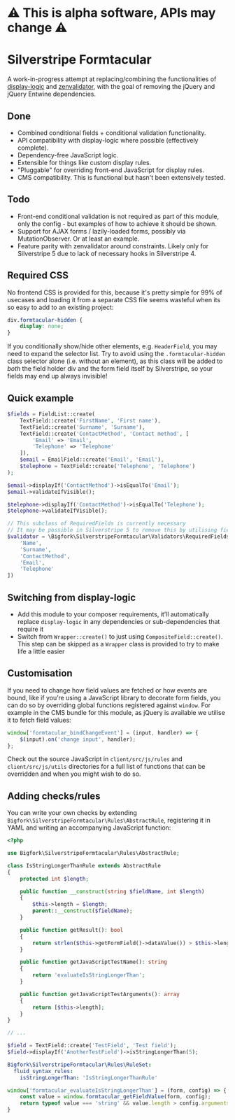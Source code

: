# ⚠️ This is alpha software, APIs may change ⚠️

# Silverstripe Formtacular

A work-in-progress attempt at replacing/combining the functionalities of
[display-logic](https://github.com/unclecheese/silverstripe-display-logic) and
[zenvalidator](https://github.com/sheadawson/silverstripe-zenvalidator), with the goal of removing the jQuery and jQuery
Entwine dependencies.

## Done

- Combined conditional fields + conditional validation functionality.
- API compatibility with display-logic where possible (effectively complete).
- Dependency-free JavaScript logic.
- Extensible for things like custom display rules.
- "Pluggable" for overriding front-end JavaScript for display rules.
- CMS compatibility. This is functional but hasn't been extensively tested.

## Todo

- Front-end conditional validation is not required as part of this module, only the config - but examples of how to
achieve it should be shown.
- Support for AJAX forms / lazily-loaded forms, possibly via MutationObserver. Or at least an example.
- Feature parity with zenvalidator around constraints. Likely only for Silverstripe 5 due to lack of necessary hooks in
Silverstripe 4.

## Required CSS

No frontend CSS is provided for this, because it's pretty simple for 99% of usecases and loading it from a separate CSS
file seems wasteful when its so easy to add to an existing project:

```css
div.formtacular-hidden {
    display: none;
}
```

If you conditionally show/hide other elements, e.g. `HeaderField`, you may need to expand the selector list. Try to
avoid using the `.formtacular-hidden` class selector alone (i.e. without an element), as this class will be added to
_both_ the field holder div and the form field itself by Silverstripe, so your fields may end up always invisible!

## Quick example

```php
$fields = FieldList::create(
    TextField::create('FirstName', 'First name'),
    TextField::create('Surname', 'Surname'),
    TextField::create('ContactMethod', 'Contact method', [
        'Email' => 'Email',
        'Telephone' => 'Telephone'
    ]),
    $email = EmailField::create('Email', 'Email'),
    $telephone = TextField::create('Telephone', 'Telephone')
);

$email->displayIf('ContactMethod')->isEqualTo('Email');
$email->validateIfVisible();

$telephone->displayIf('ContactMethod')->isEqualTo('Telephone');
$telephone->validateIfVisible();

// This subclass of RequiredFields is currently necessary
// It may be possible in Silverstripe 5 to remove this by utilising field validation extension hooks
$validator = \Bigfork\SilverstripeFormtacular\Validators\RequiredFields::create([
    'Name',
    'Surname',
    'ContactMethod',
    'Email',
    'Telephone'
])
```

## Switching from display-logic

- Add this module to your composer requirements, it’ll automatically replace `display-logic` in any dependencies or
sub-dependencies that require it
- Switch from `Wrapper::create()` to just using `CompositeField::create()`. This step can be skipped as a `Wrapper`
class is provided to try to make life a little easier

## Customisation

If you need to change how field values are fetched or how events are bound, like if you’re using a JavaScript library to
decorate form fields, you can do so by overriding global functions registered against `window`. For example in the CMS
bundle for this module, as jQuery is available we utilise it to fetch field values:

```js
window['formtacular_bindChangeEvent'] = (input, handler) => {
    $(input).on('change input', handler);
};
```

Check out the source JavaScript in `client/src/js/rules` and `client/src/js/utils` directories for a full list of
functions that can be overridden and when you might wish to do so.

## Adding checks/rules

You can write your own checks by extending `Bigfork\SilverstripeFormtacular\Rules\AbstractRule`, registering it in YAML
and writing an accompanying JavaScript function:

```php
<?php

use Bigfork\SilverstripeFormtacular\Rules\AbstractRule;

class IsStringLongerThanRule extends AbstractRule
{
    protected int $length;

    public function __construct(string $fieldName, int $length)
    {
        $this->length = $length;
        parent::__construct($fieldName);
    }

    public function getResult(): bool
    {
        return strlen($this->getFormField()->dataValue()) > $this->length;
    }

    public function getJavaScriptTestName(): string
    {
        return 'evaluateIsStringLongerThan';
    }

    public function getJavaScriptTestArguments(): array
    {
        return [$this->length];
    }
}

// ...

$field = TextField::create('TestField', 'Test field');
$field->displayIf('AnotherTestField')->isStringLongerThan(5);
```

```yml
Bigfork\SilverstripeFormtacular\Rules\RuleSet:
  fluid_syntax_rules:
    isStringLongerThan: 'IsStringLongerThanRule'
```

```js
window['formtacular_evaluateIsStringLongerThan'] = (form, config) => {
    const value = window.formtacular_getFieldValue(form, config);
    return typeof value === 'string' && value.length > config.arguments[0];
}
```
